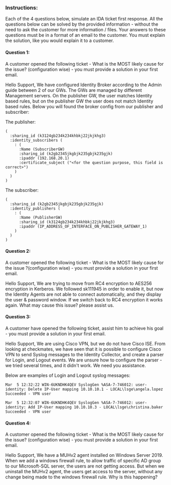 
### Instructions:
Each of the 4 questions below, simulate an IDA ticket first response.
All the questions below can be solved by the provided information - without the need to ask the customer for more information / files.
Your answers to these questions must be in a format of an email to the customer.
You must explain the solution, like you would explain it to a customer.

#### **Question 1:** 
A customer opened the following ticket - What is the MOST likely cause for the issue? (configuration wise) - you must provide a solution in your first email.

Hello Support,
We have configured Identity Broker according to the Admin guide between 2 of our GWs.
The GWs are managed by different Management servers.
On the publisher GW, the user matches Identity based rules, but on the publisher GW the user does not match Identity based rules.
Below you will found the broker config from our publisher and subscriber:

The publisher:
```
(
  :sharing_id (k3124gb234k234khbkj22jkjkhg3)
  :identity_subscribers (
    : (
      :Name (SubscriberGW)
      :sharing_id (k2gb2345jkgbjk235gbjk235gjk)
      :ipaddr (192.168.20.1)
      :certificate_subject ("<for the question purpose, this field is correct>")
    )
  )
)
```

The subscriber:
```
(
  :sharing_id (k2gb2345jkgbjk235gbjk235gjk)
  :identity_publishers (
    : (
      :Name (PublisherGW)
      :sharing_id (k3124gb234k234khbkj22jkjkhg3)
      :ipaddr (IP_ADDRESS_OF_INTERFACE_ON_PUBLISHER_GATEWAY_1)
    )
  )
)
```



#### **Question 2:** 
A customer opened the following ticket - What is the MOST likely cause for the issue ?(configuration wise) - you must provide a solution in your first email.

Hello Support,
We are trying to move from RC4 encryption to AES256 encryption in Kerberos.
We followed sk111945 in order to enable it, but now the Identity Agents are not able to connect automatically, and they display the user & password window.
If we switch back to RC4 encryption it works again.
What may cause this issue? please assist us.


#### **Question 3:** 
A customer have opened the following ticket, assist him to achieve his goal - you must provide a solution in your first email.

Hello Support,
We are using Cisco VPN, but we do not have Cisco ISE.
From looking at checkmates, we have seen that it is possible to configure Cisco VPN to send Syslog messages to the Identity Collector, and create a parser for Login, and Logout events.
We are unsure how to configure the parser - we tried several times, and it didn't work.
We need you assistance.

Below are examples of Login and Logout syslog messages:
```
Mar  5 12:32:22 WIN-6UKNDHK4QEV SyslogGen %ASA-7-746012: user-identity: Delete IP-User mapping 10.10.10.1 - LOCAL\lsge\angela.lopez Succeeded - VPN user
```
```
Mar  5 12:32:07 WIN-6UKNDHK4QEV SyslogGen %ASA-7-746012: user-identity: Add IP-User mapping 10.10.10.3 - LOCAL\lsge\christina.baker Succeeded - VPN user
```


#### **Question 4:** 
A customer opened the following ticket - What is the MOST likely cause for the issue? (configuration wise) - you must provide a solution in your first email.

Hello Support,
We have a MUHv2 agent installed on Windows Server 2019.
When we add a windows firewall rule, to allow traffic of specific AD group to our Microsoft-SQL server, the users are not getting access.
But when we uninstall the MUHv2 agent, the users get access to the server, without any change being made to the windows firewall rule.
Why is this happening?




